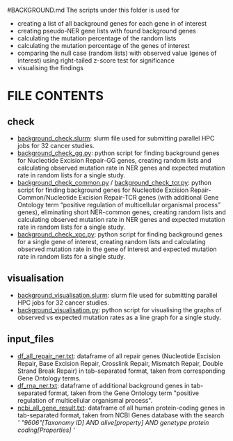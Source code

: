 #BACKGROUND.md
The scripts under this folder is used for 
- creating a list of all background genes for each gene in of interest
- creating pseudo-NER gene lists with found background genes
- calculating the mutation percentage of the random lists
- calculating the mutation percentage of the genes of interest
- comparing the null case (random lists) with observed value (genes of interest) using right-tailed z-score test for significance
- visualising the findings 

# FILE CONTENTS

## check
- [background_check.slurm](https://github.com/ilaydakaytaran/DNArepair/blob/main/background/check/background_check.slurm): slurm file used for submitting parallel HPC jobs for 32 cancer studies.
- [background_check_gg.py](https://github.com/ilaydakaytaran/DNArepair/blob/main/background/check/background_check_gg.py): python script for finding background genes for Nucleotide Excision Repair-GG genes, creating random lists and calculating observed mutation rate in NER genes and expected mutation rate in random lists for a single study.
- [background_check_common.py](https://github.com/ilaydakaytaran/DNArepair/blob/main/background/check/background_check_common.py) / [background_check_tcr.py](https://github.com/ilaydakaytaran/DNArepair/blob/main/background/check/background_check_tcr.py): python script for finding background genes for Nucleotide Excision Repair-Common/Nucleotide Excision Repair-TCR genes (with additional Gene Ontology term “positive regulation of multicellular organismal process” genes), eliminating short NER-common genes, creating random lists and calculating observed mutation rate in NER genes and expected mutation rate in random lists for a single study.
- [background_check_xpc.py](https://github.com/ilaydakaytaran/DNArepair/blob/main/background/check/background_check_xpc.py): python script for finding background genes for a single gene of interest, creating random lists and calculating observed mutation rate in the gene of interest and expected mutation rate in random lists for a single study.


## visualisation
- [background_visualisation.slurm](https://github.com/ilaydakaytaran/DNArepair/blob/main/background/visualisation/background_visualisation.slurm): slurm file used for submitting parallel HPC jobs for 32 cancer studies.
- [background_visualisation.py](https://github.com/ilaydakaytaran/DNArepair/blob/main/background/visualisation/background_visualisation.py): python script for visualising the graphs of observed vs expected mutation rates as a line graph for a single study.

## input_files
- [df_all_repair_ner.txt](https://github.com/ilaydakaytaran/DNArepair/blob/main/background/input_files/df_all_repair_ner.txt): dataframe of all repair genes (Nucleotide Excision Repair, Base Excision Repair, Crosslink Repair, Mismatch Repair, Double Strand Break Repair) in tab-separated format, taken from corresponding Gene Ontology terms.
- [df_rna_ner.txt](https://github.com/ilaydakaytaran/DNArepair/blob/main/background/input_files/df_rna_ner.txt): dataframe of additional background genes in tab-separated format, taken from the Gene Ontology term "positive regulation of multicellular organismal process".
- [ncbi_all_gene_result.txt](https://github.com/ilaydakaytaran/DNArepair/blob/main/background/input_files/ncbi_all_gene_result.txt): dataframe of all human protein-coding genes in tab-separated format, taken from NCBI Genes database with the search *' "9606"[Taxonomy ID] AND alive[property] AND genetype protein coding[Properties] '*
